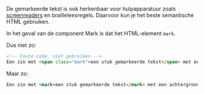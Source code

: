 <!-- @license CC0-1.0 -->

De gemarkeerde tekst is ook herkenbaar voor hulpapparatuur zoals [screenreaders](/woordenlijst/#screenreader) en brailleleesregels. Daarvoor kun je het beste semantische HTML gebruiken.

In het geval van de component Mark is dat het HTML-element `mark`.

Dus niet zo:

```html
<!-- Foute code, niet gebruiken -->
Een zin met <span class="mark">een stuk gemarkeerde tekst</span> met een achtergrondkleur in CSS
```

Maar zo:

```html
Een zin met <mark>een stuk gemarkeerde tekst</mark> met een achtergrondkleur in CSS
```

